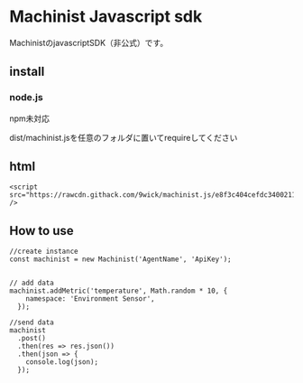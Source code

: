 # Machinist Javascript sdk


MachinistのjavascriptSDK（非公式）です。


## install


### node.js
npm未対応

dist/machinist.jsを任意のフォルダに置いてrequireしてください

## html
```
<script src="https://rawcdn.githack.com/9wick/machinist.js/e8f3c404cefdc3400211ce4874ece645dfc7278b/dist/machinist.min.js" />
```

## How to use

```
//create instance
const machinist = new Machinist('AgentName', 'ApiKey');


// add data
machinist.addMetric('temperature', Math.random * 10, {
    namespace: 'Environment Sensor',
  });
  
//send data
machinist
  .post()
  .then(res => res.json())
  .then(json => {
    console.log(json);
  });

```
